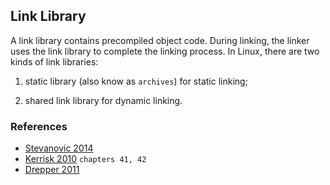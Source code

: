 ## Link Library

A link library contains precompiled object code. During linking, the linker uses 
the link library to complete the linking process. In Linux, there are two kinds 
of link libraries:

1) static library (also know as `archives`) for static linking;

2) shared link library for dynamic linking. 

### References

* [Stevanovic 2014](../../../doc/biblio.md#headBB6)
* [Kerrisk 2010](../../../doc/biblio.md#headBB1a) `chapters 41, 42`
* [Drepper 2011](../../../doc/free_books.md#headFB3)
